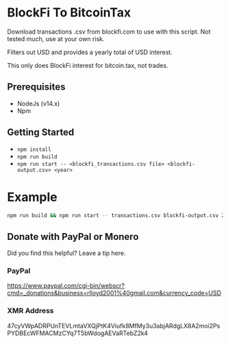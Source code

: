 # BlockFi To BitcoinTax

Download transactions .csv from blockfi.com to use with this script.
Not tested much, use at your own risk.  

Filters out USD and provides a yearly total of USD interest.

This only does BlockFi interest for bitcoin.tax, not trades.

## Prerequisites
*   NodeJs (v14.x)
*   Npm

## Getting Started
*   ```npm install```
*   ```npm run build```
*   ```npm run start -- <blockfi_transactions.csv file> <blockfi-output.csv> <year>```

# Example
```bash
npm run build && npm run start -- transactions.csv blockfi-output.csv 2020
```

## Donate with PayPal or Monero

Did you find this helpful? Leave a tip here.

### PayPal
https://www.paypal.com/cgi-bin/webscr?cmd=_donations&business=rlloyd2001%40gmail.com&currency_code=USD

### XMR Address
47cyVWpADRPUnTEVLmtaVXQjPtK4Viufk8MfMy3u3abjARdgLX8A2moi2PsPYDBEcWFMACMzCYq7T5bWdogAEVaRTebZ2k4
